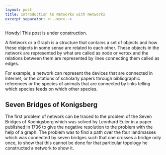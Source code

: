 ```yaml
---
layout: post
title: Introduction to Networks with Networkx
excerpt_separator: <!--more-->
---
```


<div class="message">
  Howdy! This post is under construction.
</div>

A Network or a Graph is a structure that contains a set of objects and how these objects
in some sense are related to each other. These objects in the network are represented by
what are called as node or vertex and the relations between them are represented by lines
connecting them called as edges.

<!--more-->

For example, a network can represent the devices that
are connected in Internet, or the citations of scholarly papers through bibliographic references
or the species of animals that are connected by links telling which species feeds on
which other species.



## Seven Bridges of Konigsberg

The first problem of network can be traced to the problem of the Seven
Bridges of Koenigsberg which was solved by Leonhard Euler in a paper published in 1736
to give the negative resolution to the problem with the help of a graph. The problem was to
find a path over the four landmasses which was connected by seven bridges such that one
crosses a bridge only once, to show that this cannot be done for that particular topology he
constructed a network to show it.
